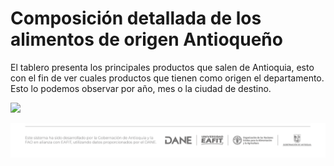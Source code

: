 # **Composición detallada de los alimentos de origen Antioqueño**

El tablero presenta los principales productos que salen de Antioquia, esto con el fin de ver cuales productos que tienen como origen el departamento. Esto lo podemos observar por año, mes o la ciudad de destino.

![](Abs6/preview_tablero.png)

![](www/logo.png)
